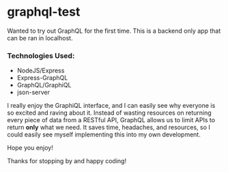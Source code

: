 # graphql-test

Wanted to try out GraphQL for the first time. This is a backend only app that can be ran in localhost.
<h3>Technologies Used:</h3>
<ul>
  <li>NodeJS/Express</li>
  <li>Express-GraphQL</li>
  <li>GraphQL/GraphiQL</li>
  <li>json-server</li>
</ul>

I really enjoy the GraphiQL interface, and I can easily see why everyone is so excited and raving about it. 
Instead of wasting resources on returning every piece of data from a RESTful API, GraphQL allows us to limit APIs to return **only**
what we need. It saves time, headaches, and resources, so I could easily see myself implementing this into my own development.

Hope you enjoy!

Thanks for stopping by and happy coding!
